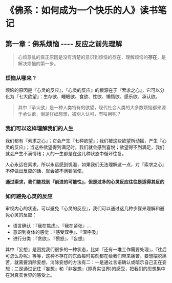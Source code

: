 # 《佛系：如何成为一个快乐的人》读书笔记


## 第一章：佛系烦恼 ---- 反应之前先理解

>  心烦意乱的真正原因是没有清楚的意识到烦恼的存在，理解烦恼的**存在**，是解决烦恼的第一步。

### 烦恼从哪来？

烦恼的原因是『心灵的反应』，『心灵的反应』的根源在于『索求之心』，它可以分化为『七大欲望』：生存欲、睡眠欲、食欲、性欲、懒惰欲、感乐欲、承认欲。

> 其中『承认欲』是一种人类特有的欲望，现代社会人类的大多数烦恼都来源于承认欲，但是仔细想想，被别人认可，有啥用呢？

### 我们可以这样理解我们的人生

我们都有『索求之心』；它会产生『七种欲望』；我们被这些欲望所动摇，产生『心灵的反应』；当这些欲望得到满足时，我们就会感到喜悦；欲望得不到满足，我们就会产生不满情绪；人的一生都是在这几种状态中循环往复。

人心永远在索求，所以永远感到饥渴，如果我们无法理解这一点，对『索求之心』不停做出反应的话，就会被不满锁驱使。

**通过索求，我们能找到『前进的可能性』，但是过多的心灵反应往往是适得其反的**

### 如何避免心灵的反应

审视内心的状态，可以避免『心灵的反应』，我们可以通过这几种步骤来理解和避免心灵的反应：

- 语言确认：『我在焦虑』、『我在紧张』...
- 意识到身体的感觉：『感受双手』、『深呼吸』
- 进行分类：『贪欲』、『愤怒』、『妄想』

其中『妄想』是困扰我们很多的一种状态，比如『还有一堆工作需要处理』，『往后可怎么办呢』等等，这种不存在的东西每时每刻都在给我们带来痛苦，要想摆脱痛苦，就需要消除妄想，消除妄想的方法有二：一是通过言语确认或暗示自己正在妄想；二是通过记住『妄想』和『非妄想』(即真实世界)的感受，把我们的思想集中在对真实世界的感受上。
